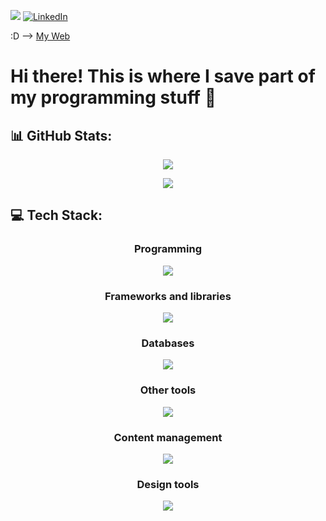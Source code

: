 [![](https://visitcount.itsvg.in/api?id=Marius9595&icon=0&color=0)](https://visitcount.itsvg.in) [![LinkedIn](https://img.shields.io/badge/LinkedIn-%230077B5.svg?logo=linkedin&logoColor=white)](https://linkedin.com/in/https://www.linkedin.com/in/mariopintomiranda/) 

:D --> [My Web](https://www.mario-pinto-miranda.dev/)


# Hi there! This is where I save part of my programming stuff 🤙


## 📊 GitHub Stats:

<p align="center">
   <img src="https://github-readme-stats.vercel.app/api?username=Marius9595&theme=react&hide_border=false&include_all_commits=true"></img>
</p>

<p align="center">
   <img  src="https://github-readme-stats.vercel.app/api/top-langs/?username=Marius9595&theme=react&hide_border=false&include_all_commits=true&count_private=true&layout=compact"></img>
</p>

## 💻 Tech Stack:
<h3 align="center">Programming</h3>
<p align="center">
  <img src="https://skillicons.dev/icons?i=python,cs,typescript,java,css,html,nodejs" />
</p>

<h3 align="center">Frameworks and libraries</h3>
<p align="center">
  <img src="https://skillicons.dev/icons?i=django,react,nextjs,expressjs,bootstrap,dotnet,spring" />
</p>

<h3 align="center">Databases</h3>
<p align="center">
  <img src="https://skillicons.dev/icons?i=mysql,postgres,mongo,sqlite" />
</p>

<h3 align="center">Other tools</h3>
<p align="center">
  <img src="https://skillicons.dev/icons?i=postman,vitest,docker,raspberrypi" />
</p>

<h3 align="center">Content management</h3>
<p align="center">
  <img src="https://skillicons.dev/icons?i=notion,obsidian" />
</p>

<h3 align="center">Design tools</h3>
<p align="center">
  <img src="https://skillicons.dev/icons?i=figma" />
</p>

